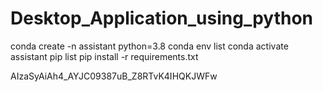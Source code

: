 # Desktop_Application_using_python


conda create -n assistant python=3.8
conda env list
conda activate assistant
pip list
pip install -r requirements.txt




AIzaSyAiAh4_AYJC09387uB_Z8RTvK4IHQKJWFw